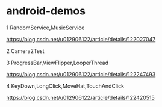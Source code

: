 # android-demos
1 RandomService,MusicService

https://blog.csdn.net/u012906122/article/details/122027047


2 Camera2Test


3 ProgressBar,ViewFlipper,LooperThread

https://blog.csdn.net/u012906122/article/details/122247493

4 KeyDown,LongClick,MoveHat,TouchAndClick 

https://blog.csdn.net/u012906122/article/details/122420515
